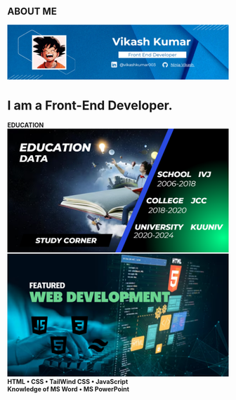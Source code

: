 ## ABOUT ME
![Banner](https://github.com/Ninja-Vikash/Assets/blob/main/Profile/Banner.png)
# I am a Front-End Developer.
**EDUCATION**
![education](https://github.com/Ninja-Vikash/Assets/blob/main/Profile/Study%20corner.png)
![Skill](https://github.com/Ninja-Vikash/Assets/blob/main/Profile/Skills.png)
**HTML • CSS • TailWind CSS • JavaScript** <br>
**Knowledge of MS Word • MS PowerPoint** <br>
